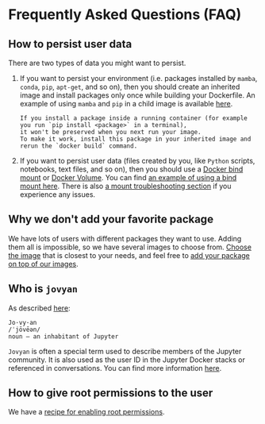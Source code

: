 # Frequently Asked Questions (FAQ)

## How to persist user data

There are two types of data you might want to persist.

1. If you want to persist your environment (i.e. packages installed by `mamba`, `conda`, `pip`, `apt-get`, and so on),
   then you should create an inherited image and install packages only once while building your Dockerfile.
   An example of using `mamba` and `pip` in a child image is available
   [here](./recipes.md#using-mamba-install-recommended-or-pip-install-in-a-child-docker-image).

   ```{note}
   If you install a package inside a running container (for example you run `pip install <package>` in a terminal),
   it won't be preserved when you next run your image.
   To make it work, install this package in your inherited image and rerun the `docker build` command.
   ```

2. If you want to persist user data (files created by you, like `Python` scripts, notebooks, text files, and so on),
   then you should use a
   [Docker bind mount](https://docs.docker.com/engine/storage/bind-mounts/) or
   [Docker Volume](https://docs.docker.com/engine/storage/volumes/).
   You can find [an example of using a bind mount here](./running.md#example-2).
   There is also [a mount troubleshooting section](./troubleshooting.md#permission-denied-when-mounting-volumes) if you experience any issues.

## Why we don't add your favorite package

We have lots of users with different packages they want to use.
Adding them all is impossible, so we have several images to choose from.
[Choose the image](selecting.md) that is closest to your needs, and feel free to [add your package on top of our images](recipes.md#using-mamba-install-recommended-or-pip-install-in-a-child-docker-image).

## Who is `jovyan`

As described [here](https://github.com/jupyter/docker-stacks/issues/358#issuecomment-288844834):

```text
Jo·vy·an
/ˈjōvēən/
noun – an inhabitant of Jupyter
```

`Jovyan` is often a special term used to describe members of the Jupyter community.
It is also used as the user ID in the Jupyter Docker stacks or referenced in conversations.
You can find more information [here](https://docs.jupyter.org/en/latest/community/content-community.html#what-is-a-jovyan).

## How to give root permissions to the user

We have a [recipe for enabling root permissions](recipes.md#using-sudo-within-a-container).
